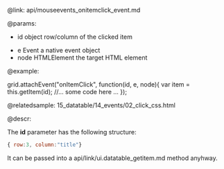 @link: api/mouseevents_onitemclick_event.md

@params:
- id		object		row/column of the clicked item
* e		Event		a native event object
* node		HTMLElement		the target HTML element

@example: 
	
grid.attachEvent("onItemClick", function(id, e, node){
    var item = this.getItem(id);
    //... some code here ... 
});

@relatedsample:
	15_datatable/14_events/02_click_css.html
    
@descr:

The **id** parameter has the following structure: 

~~~js
{ row:3, column:"title"}
~~~

It can be passed into a api/link/ui.datatable_getitem.md method anyhway. 